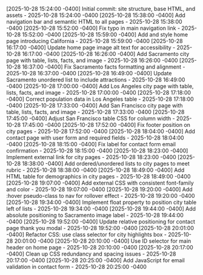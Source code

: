 
[2025-10-28 15:24:00 -0400] Initial commit: site structure, base HTML, and assets - 2025-10-28 15:24:00 -0400
[2025-10-28 15:38:00 -0400] Add navigation bar and semantic HTML to all pages - 2025-10-28 15:38:00 -0400
[2025-10-28 15:52:00 -0400] Fix typo in main navigation link - 2025-10-28 15:52:00 -0400
[2025-10-28 15:59:00 -0400] Add and style home page introducing California - 2025-10-28 15:59:00 -0400
[2025-10-28 16:17:00 -0400] Update home page image alt text for accessibility - 2025-10-28 16:17:00 -0400
[2025-10-28 16:26:00 -0400] Add Sacramento city page with table, lists, facts, and image - 2025-10-28 16:26:00 -0400
[2025-10-28 16:37:00 -0400] Fix Sacramento facts formatting and alignment - 2025-10-28 16:37:00 -0400
[2025-10-28 16:49:00 -0400] Update Sacramento unordered list to include attractions - 2025-10-28 16:49:00 -0400
[2025-10-28 17:00:00 -0400] Add Los Angeles city page with table, lists, facts, and image - 2025-10-28 17:00:00 -0400
[2025-10-28 17:18:00 -0400] Correct population data in Los Angeles table - 2025-10-28 17:18:00 -0400
[2025-10-28 17:33:00 -0400] Add San Francisco city page with table, lists, facts, and image - 2025-10-28 17:33:00 -0400
[2025-10-28 17:45:00 -0400] Adjust San Francisco table CSS for column width - 2025-10-28 17:45:00 -0400
[2025-10-28 17:52:00 -0400] Fix footer position on city pages - 2025-10-28 17:52:00 -0400
[2025-10-28 18:04:00 -0400] Add contact page with user form and required fields - 2025-10-28 18:04:00 -0400
[2025-10-28 18:15:00 -0400] Fix label for contact form email confirmation - 2025-10-28 18:15:00 -0400
[2025-10-28 18:23:00 -0400] Implement external link for city pages - 2025-10-28 18:23:00 -0400
[2025-10-28 18:38:00 -0400] Add ordered/unordered lists to city pages to meet rubric - 2025-10-28 18:38:00 -0400
[2025-10-28 18:49:00 -0400] Add HTML table for demographics in city pages - 2025-10-28 18:49:00 -0400
[2025-10-28 19:07:00 -0400] Add external CSS with consistent font-family and color - 2025-10-28 19:07:00 -0400
[2025-10-28 19:20:00 -0400] Add :hover pseudo-class to nav for rollover effect - 2025-10-28 19:20:00 -0400
[2025-10-28 19:34:00 -0400] Implement float property to position city table left of lists - 2025-10-28 19:34:00 -0400
[2025-10-28 19:44:00 -0400] Add absolute positioning to Sacramento image label - 2025-10-28 19:44:00 -0400
[2025-10-28 19:52:00 -0400] Update relative positioning for contact page thank you modal - 2025-10-28 19:52:00 -0400
[2025-10-28 20:01:00 -0400] Refactor CSS: use class selector for city highlights box - 2025-10-28 20:01:00 -0400
[2025-10-28 20:10:00 -0400] Use ID selector for main header on home page - 2025-10-28 20:10:00 -0400
[2025-10-28 20:17:00 -0400] Clean up CSS redundancy and spacing issues - 2025-10-28 20:17:00 -0400
[2025-10-28 20:25:00 -0400] Add JavaScript for email validation in contact form - 2025-10-28 20:25:00 -0400
